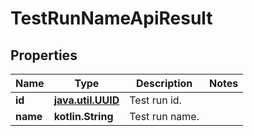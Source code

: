 
# TestRunNameApiResult

## Properties
| Name | Type | Description | Notes |
| ------------ | ------------- | ------------- | ------------- |
| **id** | [**java.util.UUID**](java.util.UUID.md) | Test run id. |  |
| **name** | **kotlin.String** | Test run name. |  |



